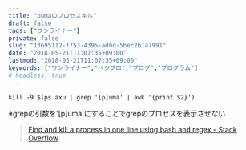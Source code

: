 ```yaml
---
title: "pumaのプロセスキル"
draft: false
tags: ["ワンライナー"]
private: false
slug: "13695112-f753-4395-adbd-5bec2b1a7991"
date: "2018-05-21T11:07:35+09:00"
lastmod: "2018-05-21T11:07:35+09:00"
keywords: ["ワンライナー","ベジプロ","プログ","プログラム"]
# headless: true
---
```


```
kill -9 $(ps axu | grep '[p]uma' | awk '{print $2}')
```
※grepの引数を'[p]uma'にすることでgrepのプロセスを表示させない

>[Find and kill a process in one line using bash and regex - Stack Overflow](https://stackoverflow.com/questions/3510673/find-and-kill-a-process-in-one-line-using-bash-and-regex)
